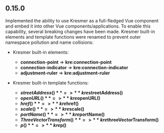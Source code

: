 ## 0.15.0

Implemented the ability to use Kresmer as a full-fledged Vue component and embed it into other Vue components/applications. 
To enable this capability, several breaking changes have been made. Kresmer built-in elements and template functions were
renamed to prevent outer namespace pollution and name collisions:

- Kresmer built-in elements:
    - **connection-point** => **kre:connection-point**
    - **connection-indicator** => **kre:connection-indicator**
    - **adjustment-ruler** => **kre:adjustment-ruler**

- Kresmer built-in template functions:
    - **$streetAddress()** => **kre$streetAddress()**
    - **$openURL()** => **kre$openURL()**
    - **$href()** => **kre$href()**
    - **$scale()** => **kre$scale()**
    - **$portName()** => **kre$portName()**
    - **$ThreeVectorTransform()** => **kre$threeVectorTransform()**
    - **$p()** => **kre$p()**
